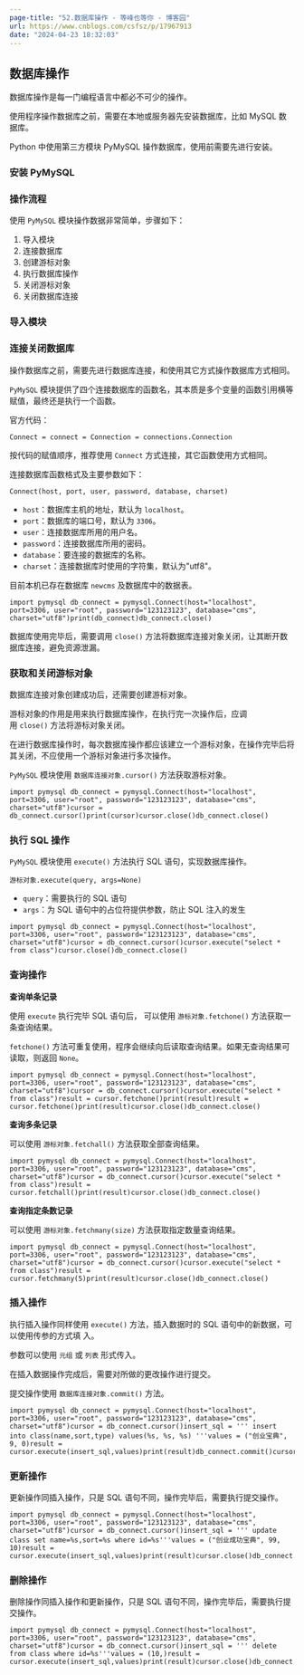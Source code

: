 ```yaml
---
page-title: "52.数据库操作 - 等峰也等你 - 博客园"
url: https://www.cnblogs.com/csfsz/p/17967913
date: "2024-04-23 18:32:03"
---
```

## 数据库操作

数据库操作是每一门编程语言中都必不可少的操作。

使用程序操作数据库之前，需要在本地或服务器先安装数据库，比如 MySQL 数据库。

Python 中使用第三方模块 PyMySQL 操作数据库，使用前需要先进行安装。

### 安装 PyMySQL

### 操作流程

使用 `PyMySQL` 模块操作数据非常简单，步骤如下：

1.  导入模块
2.  连接数据库
3.  创建游标对象
4.  执行数据库操作
5.  关闭游标对象
6.  关闭数据库连接

### 导入模块

### 连接关闭数据库

操作数据库之前，需要先进行数据库连接，和使用其它方式操作数据库方式相同。

`PyMySQL` 模块提供了四个连接数据库的函数名，其本质是多个变量的函数引用横等赋值，最终还是执行一个函数。

官方代码：

```
Connect = connect = Connection = connections.Connection
```

按代码的赋值顺序，推荐使用 `Connect` 方式连接，其它函数使用方式相同。

连接数据库函数格式及主要参数如下：

```
Connect(host, port, user, password, database, charset)
```

-   `host`：数据库主机的地址，默认为 `localhost`。
-   `port`：数据库的端口号，默认为 `3306`。
-   `user`：连接数据库所用的用户名。
-   `password`：连接数据库所用的密码。
-   `database`：要连接的数据库的名称。
-   `charset`：连接数据库时使用的字符集，默认为"utf8"。

目前本机已存在数据库 `newcms` 及数据库中的数据表。

```
import pymysql db_connect = pymysql.Connect(host="localhost", port=3306, user="root", password="123123123", database="cms", charset="utf8")print(db_connect)db_connect.close()
```

数据库使用完毕后，需要调用 `close()` 方法将数据库连接对象关闭，让其断开数据库连接，避免资源泄漏。

### 获取和关闭游标对象

数据库连接对象创建成功后，还需要创建游标对象。

游标对象的作用是用来执行数据库操作，在执行完一次操作后，应调用 `close()` 方法将游标对象关闭。

在进行数据库操作时，每次数据库操作都应该建立一个游标对象，在操作完毕后将其关闭，不应使用一个游标对象进行多次操作。

`PyMySQL` 模块使用 `数据库连接对象.cursor()` 方法获取游标对象。

```
import pymysql db_connect = pymysql.Connect(host="localhost", port=3306, user="root", password="123123123", database="cms", charset="utf8")cursor = db_connect.cursor()print(cursor)cursor.close()db_connect.close()
```

### 执行 SQL 操作

`PyMySQL` 模块使用 `execute()` 方法执行 SQL 语句，实现数据库操作。

```
游标对象.execute(query, args=None)
```

-   `query`：需要执行的 SQL 语句
-   `args`：为 SQL 语句中的占位符提供参数，防止 SQL 注入的发生

```
import pymysql db_connect = pymysql.Connect(host="localhost", port=3306, user="root", password="123123123", database="cms", charset="utf8")cursor = db_connect.cursor()cursor.execute("select * from class")cursor.close()db_connect.close()
```

### 查询操作

**查询单条记录**

使用 `execute` 执行完毕 SQL 语句后， 可以使用 `游标对象.fetchone()` 方法获取一条查询结果。

`fetchone()` 方法可重复使用，程序会继续向后读取查询结果。如果无查询结果可读取，则返回 `None`。

```
import pymysql db_connect = pymysql.Connect(host="localhost", port=3306, user="root", password="123123123", database="cms", charset="utf8")cursor = db_connect.cursor()cursor.execute("select * from class")result = cursor.fetchone()print(result)result = cursor.fetchone()print(result)cursor.close()db_connect.close()
```

**查询多条记录**

可以使用 `游标对象.fetchall()` 方法获取全部查询结果。

```
import pymysql db_connect = pymysql.Connect(host="localhost", port=3306, user="root", password="123123123", database="cms", charset="utf8")cursor = db_connect.cursor()cursor.execute("select * from class")result = cursor.fetchall()print(result)cursor.close()db_connect.close()
```

**查询指定条数记录**

可以使用 `游标对象.fetchmany(size)` 方法获取指定数量查询结果。

```
import pymysql db_connect = pymysql.Connect(host="localhost", port=3306, user="root", password="123123123", database="cms", charset="utf8")cursor = db_connect.cursor()cursor.execute("select * from class")result = cursor.fetchmany(5)print(result)cursor.close()db_connect.close()
```

### 插入操作

执行插入操作同样使用 `execute()` 方法，插入数据时的 SQL 语句中的新数据，可以使用传参的方式填 入。

参数可以使用 `元组` 或 `列表` 形式传入。

在插入数据操作完成后，需要对所做的更改操作进行提交。

提交操作使用 `数据库连接对象.commit()` 方法。

```
import pymysql db_connect = pymysql.Connect(host="localhost", port=3306, user="root", password="123123123", database="cms", charset="utf8")cursor = db_connect.cursor()insert_sql = ''' insert into class(name,sort,type) values(%s, %s, %s) '''values = ("创业宝典", 9, 0)result = cursor.execute(insert_sql,values)print(result)db_connect.commit()cursor.close()db_connect.close()
```

### 更新操作

更新操作同插入操作，只是 SQL 语句不同，操作完毕后，需要执行提交操作。

```
import pymysql db_connect = pymysql.Connect(host="localhost", port=3306, user="root", password="123123123", database="cms", charset="utf8")cursor = db_connect.cursor()insert_sql = ''' update class set name=%s,sort=%s where id=%s'''values = ("创业成功宝典", 99, 10)result = cursor.execute(insert_sql,values)print(result)cursor.close()db_connect.commit()db_connect.close()
```

### 删除操作

删除操作同插入操作和更新操作，只是 SQL 语句不同，操作完毕后，需要执行提交操作。

```
import pymysql db_connect = pymysql.Connect(host="localhost", port=3306, user="root", password="123123123", database="cms", charset="utf8")cursor = db_connect.cursor()insert_sql = ''' delete from class where id=%s'''values = (10,)result = cursor.execute(insert_sql,values)print(result)cursor.close()db_connect.commit()db_connect.close()
```